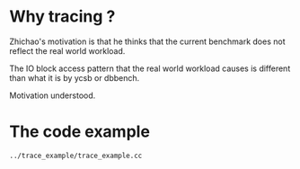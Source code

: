 
# Why tracing ?
Zhichao's motivation is that he thinks that the current benchmark does not reflect the real world workload. 

The IO block access pattern that the real world workload causes is different than  what it is by ycsb or dbbench.

Motivation understood.

# The code example 
`../trace_example/trace_example.cc`

